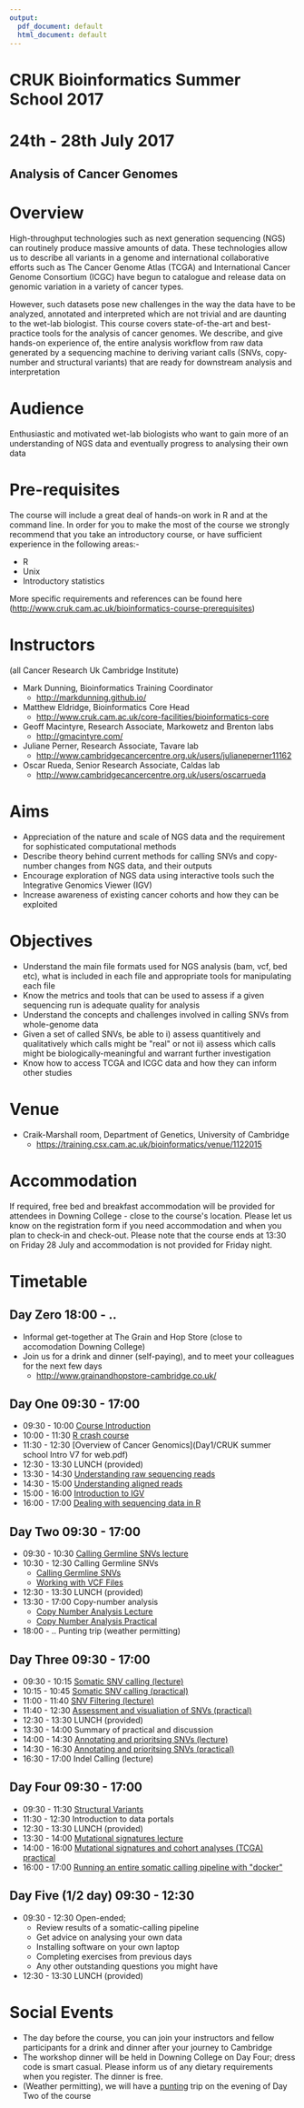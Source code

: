 ```yaml
---
output:
  pdf_document: default
  html_document: default
---
```

# CRUK Bioinformatics Summer School 2017
# 24th - 28th July 2017

## Analysis of Cancer Genomes

# Overview

High-throughput technologies such as next generation sequencing (NGS) can routinely produce massive amounts of data. These technologies allow us to describe all variants in a genome and international collaborative efforts such as The Cancer Genome Atlas (TCGA) and International Cancer Genome Consortium (ICGC) have begun to catalogue and release data on genomic variation in a variety of cancer types.

However, such datasets pose new challenges in the way the data have to be analyzed, annotated and interpreted which are not trivial and are daunting to the wet-lab biologist. This course covers state-of-the-art and best-practice tools for the analysis of cancer genomes. We describe, and give hands-on experience of, the entire analysis workflow from raw data generated by a sequencing machine to deriving variant calls (SNVs, copy-number and structural variants) that are ready for downstream analysis and interpretation

# Audience

Enthusiastic and motivated wet-lab biologists who want to gain more of an understanding of NGS data and eventually progress to analysing their own data

# Pre-requisites

The course will include a great deal of hands-on work in R and at the command line. In order for you to make the most of the course we strongly recommend that you take an introductory course, or have sufficient experience in the following areas:-

- R
- Unix
- Introductory statistics

More specific requirements and references can be found here (http://www.cruk.cam.ac.uk/bioinformatics-course-prerequisites)


# Instructors

(all Cancer Research Uk Cambridge Institute)

- Mark Dunning, Bioinformatics Training Coordinator
    + http://markdunning.github.io/
- Matthew Eldridge, Bioinformatics Core Head
    + http://www.cruk.cam.ac.uk/core-facilities/bioinformatics-core
- Geoff Macintyre, Research Associate, Markowetz and Brenton labs
    + http://gmacintyre.com/
- Juliane Perner, Research Associate, Tavare lab
    + http://www.cambridgecancercentre.org.uk/users/julianeperner11162
- Oscar Rueda, Senior Research Associate, Caldas lab
    + http://www.cambridgecancercentre.org.uk/users/oscarrueda

# Aims

- Appreciation of the nature and scale of NGS data and the requirement for sophisticated computational methods
- Describe theory behind current methods for calling SNVs and copy-number changes from NGS data, and their outputs
- Encourage exploration of NGS data using interactive tools such the Integrative Genomics Viewer (IGV)
- Increase awareness of existing cancer cohorts and how they can be exploited

# Objectives

- Understand the main file formats used for NGS analysis (bam, vcf, bed etc), what is included in each file and appropriate tools for manipulating each file
- Know the metrics and tools that can be used to assess if a given sequencing run is adequate quality for analysis
- Understand the concepts and challenges involved in calling SNVs from whole-genome data
- Given a set of called SNVs, be able to 
    i) assess quantitively and qualitatively which calls might be "real" or not 
    ii) assess which calls might be biologically-meaningful and warrant further investigation
- Know how to access TCGA and ICGC data and how they can inform other studies


# Venue
- Craik-Marshall room, Department of Genetics, University of Cambridge
    + https://training.csx.cam.ac.uk/bioinformatics/venue/1122015
    
# Accommodation
If required, free bed and breakfast accommodation will be provided for attendees in Downing College - close to the course's location. Please let us know on the registration form if you need accommodation and when you plan to check-in and check-out. Please note that the course ends at 13:30 on Friday 28 July and accommodation is not provided for Friday night.

# Timetable

## Day Zero 18:00 - ..

- Informal get-together at The Grain and Hop Store (close to accomodation Downing College)
- Join us for a drink and dinner (self-paying), and to meet your colleagues for the next few days
    + http://www.grainandhopstore-cambridge.co.uk/

## Day One 09:30 - 17:00

- 09:30 - 10:00 [Course Introduction](Day1/Session1-intro.html)
- 10:00 - 11:30 [R crash course](Day1/Session2-Rnotes.nb.html)
- 11:30 - 12:30 [Overview of Cancer Genomics](Day1/CRUK summer school Intro V7 for web.pdf)
- 12:30 - 13:30 LUNCH (provided)
- 13:30 - 14:30 [Understanding raw sequencing reads](Day1/Session4-seqIntro.html)
- 14:30 - 15:00 [Understanding aligned reads](Day1/Session5-alignedReads.html)
- 15:00 - 16:00 [Introduction to IGV](Day1/Session6-IGV.html)
- 16:00 - 17:00 [Dealing with sequencing data in R](Day1/Session7-seqDatainR.nb.html)

## Day Two 09:30 - 17:00

- 09:30 - 10:30 [Calling Germline SNVs lecture](Day2/2017_SummerSchool_GermlineSNVs.pdf)
- 10:30 - 12:30 Calling Germline SNVs
    + [Calling Germline SNVs](Day2/vcf-intro.nb.html)
    + [Working with VCF Files](Day2/exploring-vcf.nb.html)
- 12:30 - 13:30 LUNCH (provided)
- 13:30 - 17:00 Copy-number analysis
    + [Copy Number Analysis Lecture](Day2/copy_number_lecture.pdf)
    + [Copy Number Analysis Practical](Day2/practical_copy-number.html)
- 18:00 - .. Punting trip (weather permitting)
  
## Day Three 09:30 - 17:00

- 09:30 - 10:15 [Somatic SNV calling (lecture)](Day3/somatic_snv_calling.html)
- 10:15 - 10:45 [Somatic SNV calling (practical)](Day3/somatic_snv_calling_practical.html)
- 11:00 - 11:40 [SNV Filtering (lecture)](Day3/somatic_snv_filtering.html)
- 11:40 - 12:30 [Assessment and visualiation of SNVs (practical)](Day3/somatic_snv_assessment_exercise.html)
- 12:30 - 13:30 LUNCH (provided)
- 13:30 - 14:00 Summary of practical and discussion
- 14:00 - 14:30 [Annotating and prioritsing SNVs (lecture)](Day3/lecture_annotatingSNVs.pdf)
- 14:30 - 16:30 [Annotating and prioritsing SNVs (practical)](Day3/practical_annotatingSNVs.pdf)
- 16:30 - 17:00 Indel Calling (lecture)
  
## Day Four 09:30 - 17:00

- 09:30 - 11:30 [Structural Variants](Day4/structural_variation.html)
- 11:30 - 12:30 Introduction to data portals
- 12:30 - 13:30 LUNCH (provided)
- 13:30 - 14:00 [Mutational signatures lecture](Day4/lecture_signatures.pdf)
- 14:00 - 16:00 [Mutational signatures and cohort analyses (TCGA) practical](Day4/makeSignatures.html)
- 16:00 - 17:00 [Running an entire somatic calling pipeline with "docker"](Day4/docker-notes)

## Day Five (1/2 day) 09:30 - 12:30
- 09:30 - 12:30  Open-ended;
    + Review results of a somatic-calling pipeline
    + Get advice on analysing your own data
    + Installing software on your own laptop
    + Completing exercises from previous days
    + Any other outstanding questions you might have
- 12:30 - 13:30 LUNCH (provided)

# Social Events

- The day before the course, you can join your instructors and fellow participants for a drink and dinner after your journey to Cambridge
- The workshop dinner will be held in Downing College on Day Four; dress code is smart casual. Please inform us of any dietary requirements when you register. The dinner is free.
- (Weather permitting), we will have a [punting](http://www.scudamores.com/) trip on the evening of Day Two of the course
